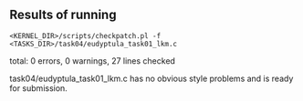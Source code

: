 ## Results of running 
```
<KERNEL_DIR>/scripts/checkpatch.pl -f <TASKS_DIR>/task04/eudyptula_task01_lkm.c
```

total: 0 errors, 0 warnings, 27 lines checked

task04/eudyptula_task01_lkm.c has no obvious style problems and is ready for submission.